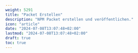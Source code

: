 ```yaml
---
weight: 5291
title: "Packet Erstellen"
description: "NPM Packet erstellen und veröffentlichen."
icon: "article"
date: "2024-07-08T13:07:48+02:00"
lastmod: "2024-07-08T13:07:48+02:00"
draft: true
toc: true
---
```

